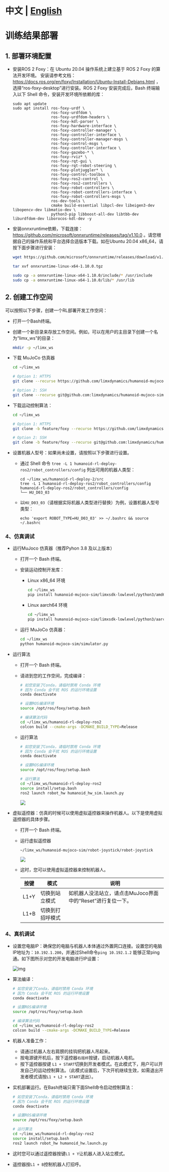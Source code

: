 # 中文 | [English](README.md)
# 训练结果部署



## 1. 部署环境配置

- 安装ROS 2 Foxy：在 Ubuntu 20.04 操作系统上建立基于 ROS 2 Foxy 的算法开发环境。 安装请参考文档： https://docs.ros.org/en/foxy/Installation/Ubuntu-Install-Debians.html ，选择“ros-foxy-desktop”进行安装。ROS 2 Foxy 安装完成后，Bash 终端输入以下 Shell 命令，安装开发环境所依赖的库：

    ```
    sudo apt update
    sudo apt install ros-foxy-urdf \
                     ros-foxy-urdfdom \
                     ros-foxy-urdfdom-headers \
                     ros-foxy-kdl-parser \
                     ros-foxy-hardware-interface \
                     ros-foxy-controller-manager \
                     ros-foxy-controller-interface \
                     ros-foxy-controller-manager-msgs \
                     ros-foxy-control-msgs \
                     ros-foxy-controller-interface \
                     ros-foxy-gazebo-* \
                     ros-foxy-rviz* \
                     ros-foxy-rqt-gui \
                     ros-foxy-rqt-robot-steering \
                     ros-foxy-plotjuggler* \
                     ros-foxy-control-toolbox \
                     ros-foxy-ros2-control \
                     ros-foxy-ros2-controllers \
                     ros-foxy-robot-controllers \
                     ros-foxy-robot-controllers-interface \
                     ros-foxy-robot-controllers-msgs \
                     ros-dev-tools \
                     cmake build-essential libpcl-dev libeigen3-dev libopencv-dev libmatio-dev \
                     python3-pip libboost-all-dev libtbb-dev liburdfdom-dev liborocos-kdl-dev -y
    ```

    

- 安装onnxruntime依赖，下载连接：https://github.com/microsoft/onnxruntime/releases/tag/v1.10.0  。请您根据自己的操作系统和平台选择合适版本下载。如在Ubuntu 20.04 x86_64，请按下面步骤进行安装：
  
    ```Bash
    wget https://github.com/microsoft/onnxruntime/releases/download/v1.10.0/onnxruntime-linux-x64-1.10.0.tgz
    
    tar xvf onnxruntime-linux-x64-1.10.0.tgz
    
    sudo cp -a onnxruntime-linux-x64-1.10.0/include/* /usr/include
    sudo cp -a onnxruntime-linux-x64-1.10.0/lib/* /usr/lib
    ```



## 2. 创建工作空间

可以按照以下步骤，创建一个RL部署开发工作空间：

- 打开一个Bash终端。

- 创建一个新目录来存放工作空间。例如，可以在用户的主目录下创建一个名为“limx_ws”的目录：

  ```Bash
  mkdir -p ~/limx_ws
  ```

- 下载 MuJoCo 仿真器

  ```Bash
  cd ~/limx_ws
  
  # Option 1: HTTPS
  git clone --recurse https://github.com/limxdynamics/humanoid-mujoco-sim.git
  
  # Option 2: SSH
  git clone --recurse git@github.com:limxdynamics/humanoid-mujoco-sim.git
  ```

- 下载运动控制算法：

  ```Bash
  cd ~/limx_ws
  
  # Option 1: HTTPS
  git clone -b feature/foxy --recurse https://github.com/limxdynamics/humanoid-rl-deploy-ros2.git
  
  # Option 2: SSH
  git clone -b feature/foxy --recurse git@github.com:limxdynamics/humanoid-rl-deploy-ros2.git
  ```


- 设置机器人型号：如果尚未设置，请按照以下步骤进行设置。

  - 通过 Shell 命令 `tree -L 1 humanoid-rl-deploy-ros2/robot_controllers/config` 列出可用的机器人类型：

    ```
    cd ~/limx_ws/humanoid-rl-deploy-2/src
    tree -L 1 humanoid-rl-deploy-ros2/robot_controllers/config
    humanoid-rl-deploy-ros2/robot_controllers/config
    └── HU_D03_03
    
    ```

  - 以`HU_D03_03`（请根据实际机器人类型进行替换）为例，设置机器人型号类型：

    ```
    echo 'export ROBOT_TYPE=HU_D03_03' >> ~/.bashrc && source ~/.bashrc
    ```

### 4、仿真调试

- 运行MuJoco 仿真器（推荐Pyhon 3.8 及以上版本）

  - 打开一个 Bash 终端。

  - 安装运动控制开发库：

    - Linux x86_64 环境

      ```bash
      cd ~/limx_ws
      pip install humanoid-mujoco-sim/limxsdk-lowlevel/python3/amd64/limxsdk-*-py3-none-any.whl
      ```

    - Linux aarch64 环境

      ```bash
      cd ~/limx_ws
      pip install humanoid-mujoco-sim/limxsdk-lowlevel/python3/aarch64/limxsdk-*-py3-none-any.whl
      ```

  - 运行 MuJoCo 仿真器：

    ```bash
    cd ~/limx_ws
    python humanoid-mujoco-sim/simulator.py
    ```

- 运行算法

  - 打开一个 Bash 终端。

  - 请进到您的工作空间，完成编译：

    ```bash
    # 如您安装了Conda，请临时禁用 Conda 环境
    # 因为 Conda 会干扰 ROS 的运行环境设置
    conda deactivate
    
    # 设置ROS编译环境
    source /opt/ros/foxy/setup.bash
    
    # 编译算法代码
    cd ~/limx_ws/humanoid-rl-deploy-ros2
    colcon build --cmake-args -DCMAKE_BUILD_TYPE=Release
    ```

  - 运行算法

    ```bash
    # 如您安装了Conda，请临时禁用 Conda 环境
    # 因为 Conda 会干扰 ROS 的运行环境设置
    conda deactivate
    
    # 设置ROS编译环境
    source /opt/ros/foxy/setup.bash
    
    # 运行算法
    cd ~/limx_ws/humanoid-rl-deploy-ros2
    source install/setup.bash
    ros2 launch robot_hw humanoid_hw_sim.launch.py
    ```

    ![](doc/simulator.gif)

- 虚拟遥控器：仿真的时候可以使用虚拟遥控器来操作机器人。以下是使用虚拟遥控器的具体步骤。

  - 打开一个 Bash 终端。

  - 运行虚拟遥控器

    ```
    ~/limx_ws/humanoid-mujoco-sim/robot-joystick/robot-joystick
    ```

    ![](doc/robot-joystick.png)


  - 这时，您可以使用虚拟遥控器来控制机器人。

    | **按键** | **模式**         | **说明**                                                    |
    | -------- | ---------------- | ----------------------------------------------------------- |
    | L1+Y     | 切换到站立模式   | 如机器人没法站立，请点击MuJoco界面中的“Reset”进行复位一下。 |
    | L1+B     | 切换到打招呼模式 |                                                             |

### 4、真机调试

- 设置您电脑IP：确保您的电脑与机器人本体通过外置网口连接。设置您的电脑IP地址为：`10.192.1.200`，并通过Shell命令`ping 10.192.1.2` 能够正常ping通。如下图所示对您的开发电脑进行IP设置：

  ![img](doc/ip.png)

- 算法编译：

  ```bash
  # 如您安装了Conda，请临时禁用 Conda 环境
  # 因为 Conda 会干扰 ROS 的运行环境设置
  conda deactivate
  
  # 设置ROS编译环境
  source /opt/ros/foxy/setup.bash
  
  # 编译算法代码
  cd ~/limx_ws/humanoid-rl-deploy-ros2
  colcon build --cmake-args -DCMAKE_BUILD_TYPE=Release
  ```

- 机器人准备工作：

  - 请通过机器人左右肩膀的挂钩把机器人吊起来。
  - 按电源键开机后，按下遥控器`右摇杆`按键，启动机器人电机。
  - 按下遥控器按键 `L1 + START`切换到开发者模式。在此模式下，用户可以开发自己的运动控制算法。（此模式设置后，下次开机继续生效，如需退出开发者模式请按`L1 + L2 + START`退出）。

- 实机部署运行。在Bash终端只需下面Shell命令启动控制算法：

  ```bash
  # 如您安装了Conda，请临时禁用 Conda 环境
  # 因为 Conda 会干扰 ROS 的运行环境设置
  conda deactivate
  
  # 设置ROS编译环境
  source /opt/ros/foxy/setup.bash
  
  # 运行算法
  cd ~/limx_ws/humanoid-rl-deploy-ros2
  source install/setup.bash
  ros2 launch robot_hw humanoid_hw.launch.py
  ```

- 这时您可以通过遥控器按键`L1 + Y`让机器人进入站立模式。

- 遥控器按`L1 + B`控制机器人打招呼。
